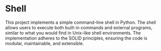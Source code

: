 # Shell
This project implements a simple command-line shell in Python. The shell allows users to execute both built-in commands and external programs, similar to what you would find in Unix-like shell environments. The implementation adheres to the SOLID principles, ensuring the code is modular, maintainable, and extensible.
